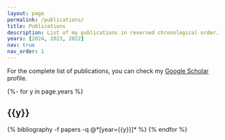 ```yaml
---
layout: page
permalink: /publications/
title: Publications
description: List of my publications in reversed chronological order.
years: [2024, 2023, 2022]
nav: true
nav_order: 1
---
```

For the complete list of publications, you can check my [Google Scholar](https://scholar.google.com/citations?user=6sdzR98AAAAJ&hl=en&oi=ao) profile.

<!-- _pages/publications.md -->
<div class="publications">

{%- for y in page.years %}
  <h2 class="year">{{y}}</h2>
  {% bibliography -f papers -q @*[year={{y}}]* %}
{% endfor %}

</div>
